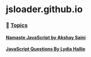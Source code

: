 # jsloader.github.io

### 📌 <ins>Topics<ins>

#### [Namaste JavaScript by Akshay Saini](https://alok722.github.io/namaste-javascript-notes)

#### [JavaScript Questions By Lydia Hallie](https://github.com/lydiahallie/javascript-questions/blob/master/README.md)

